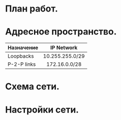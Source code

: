 # План работ.

# Адресное пространство.

| Назначение   | IP Network      |
| ------------ |:---------------:|
| Loopbacks    | 10.255.255.0/29 |
| P-2-P links  | 172.16.0.0/28   |

# Cхема сети.

# Настройки сети.
